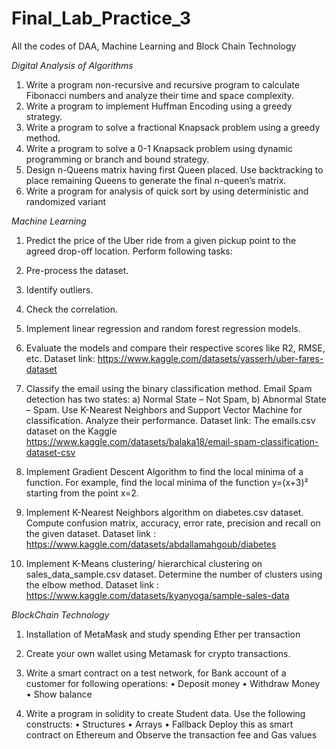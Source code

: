 # Final_Lab_Practice_3
All the codes of DAA, Machine Learning and Block Chain Technology

*Digital Analysis of Algorithms*

1. Write a program non-recursive and recursive program to calculate Fibonacci numbers and
analyze their time and space complexity.
2. Write a program to implement Huffman Encoding using a greedy strategy.
3. Write a program to solve a fractional Knapsack problem using a greedy method.
4. Write a program to solve a 0-1 Knapsack problem using dynamic programming or branch and
bound strategy.
5. Design n-Queens matrix having first Queen placed. Use backtracking to place remaining
Queens to generate the final n-queen’s matrix.
6. Write a program for analysis of quick sort by using deterministic and randomized variant

*Machine Learning*

1. Predict the price of the Uber ride from a given pickup point to the agreed drop-off location.
Perform following tasks:
1. Pre-process the dataset.
2. Identify outliers.
3. Check the correlation.
4. Implement linear regression and random forest regression models.
5. Evaluate the models and compare their respective scores like R2, RMSE, etc.
Dataset link: https://www.kaggle.com/datasets/yasserh/uber-fares-dataset

2. Classify the email using the binary classification method. Email Spam detection has two
states: a) Normal State – Not Spam, b) Abnormal State – Spam. Use K-Nearest Neighbors and
Support Vector Machine for classification. Analyze their performance.
Dataset link: The emails.csv dataset on the Kaggle
https://www.kaggle.com/datasets/balaka18/email-spam-classification-dataset-csv

3. Implement Gradient Descent Algorithm to find the local minima of a function.
For example, find the local minima of the function y=(x+3)² starting from the point x=2.

4. Implement K-Nearest Neighbors algorithm on diabetes.csv dataset. Compute confusion
matrix, accuracy, error rate, precision and recall on the given dataset.
Dataset link : https://www.kaggle.com/datasets/abdallamahgoub/diabetes

5.  Implement K-Means clustering/ hierarchical clustering on sales_data_sample.csv dataset.
Determine the number of clusters using the elbow method.
Dataset link : https://www.kaggle.com/datasets/kyanyoga/sample-sales-data

*BlockChain Technology*

1. Installation of MetaMask and study spending Ether per transaction

2. Create your own wallet using Metamask for crypto transactions.

3. Write a smart contract on a test network, for Bank account of a customer for following
operations:
• Deposit money
• Withdraw Money
• Show balance

4. Write a program in solidity to create Student data. Use the following constructs:
• Structures
• Arrays
• Fallback
Deploy this as smart contract on Ethereum and Observe the transaction fee and Gas values
